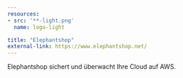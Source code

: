 ```yaml
---
resources:
- src: '**-light.png'
  name: logo-light

title: "Elephantshop"
external-link: https://www.elephantshop.net/
---
```


Elephantshop sichert und überwacht Ihre Cloud auf AWS.
